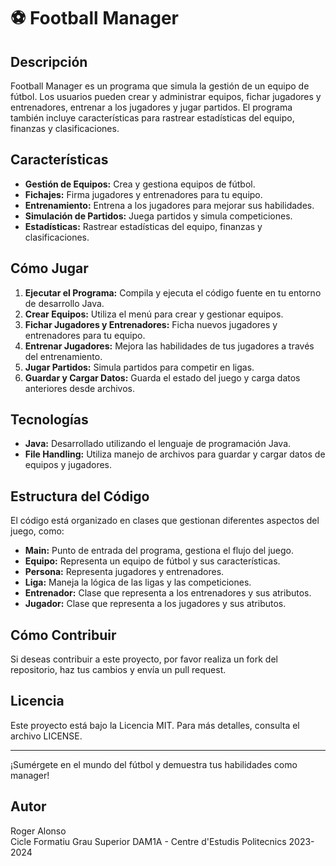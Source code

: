 # ⚽️ Football Manager

## Descripción

Football Manager es un programa que simula la gestión de un equipo de fútbol. Los usuarios pueden crear y administrar equipos, fichar jugadores y entrenadores, entrenar a los jugadores y jugar partidos. El programa también incluye características para rastrear estadísticas del equipo, finanzas y clasificaciones.

## Características

- **Gestión de Equipos:** Crea y gestiona equipos de fútbol.
- **Fichajes:** Firma jugadores y entrenadores para tu equipo.
- **Entrenamiento:** Entrena a los jugadores para mejorar sus habilidades.
- **Simulación de Partidos:** Juega partidos y simula competiciones.
- **Estadísticas:** Rastrear estadísticas del equipo, finanzas y clasificaciones.

## Cómo Jugar

1. **Ejecutar el Programa:** Compila y ejecuta el código fuente en tu entorno de desarrollo Java.
2. **Crear Equipos:** Utiliza el menú para crear y gestionar equipos.
3. **Fichar Jugadores y Entrenadores:** Ficha nuevos jugadores y entrenadores para tu equipo.
4. **Entrenar Jugadores:** Mejora las habilidades de tus jugadores a través del entrenamiento.
5. **Jugar Partidos:** Simula partidos para competir en ligas.
6. **Guardar y Cargar Datos:** Guarda el estado del juego y carga datos anteriores desde archivos.

## Tecnologías

- **Java:** Desarrollado utilizando el lenguaje de programación Java.
- **File Handling:** Utiliza manejo de archivos para guardar y cargar datos de equipos y jugadores.

## Estructura del Código

El código está organizado en clases que gestionan diferentes aspectos del juego, como:

- **Main:** Punto de entrada del programa, gestiona el flujo del juego.
- **Equipo:** Representa un equipo de fútbol y sus características.
- **Persona:** Representa jugadores y entrenadores.
- **Liga:** Maneja la lógica de las ligas y las competiciones.
- **Entrenador:** Clase que representa a los entrenadores y sus atributos.
- **Jugador:** Clase que representa a los jugadores y sus atributos.

## Cómo Contribuir

Si deseas contribuir a este proyecto, por favor realiza un fork del repositorio, haz tus cambios y envía un pull request.

## Licencia

Este proyecto está bajo la Licencia MIT. Para más detalles, consulta el archivo LICENSE.

---

¡Sumérgete en el mundo del fútbol y demuestra tus habilidades como manager!

## Autor

Roger Alonso  
Cicle Formatiu Grau Superior DAM1A - Centre d'Estudis Politecnics 2023-2024
